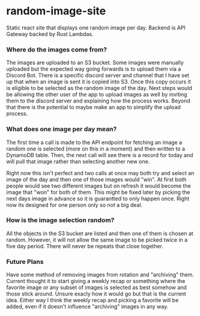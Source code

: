 # random-image-site
Static react site that displays one random image per day. Backend is API Gateway backed by Rust Lambdas. 

### Where do the images come from? 
The images are uploaded to an S3 bucket. Some images were manually uploaded but the expected way going forwards is to upload them via a Discord Bot. There is a specific discord server and channel that I have set up that when an image is sent it is copied into S3. Once this copy occurs it is eligible to be selected as the random image of the day. Next steps would be allowing the other user of the app to upload images as well by inviting them to the discord server and explaining how the process works. Beyond that there is the potential to maybe make an app to simplify the upload process. 

### What does one image per day mean? 
The first time a call is made to the API endpoint for fetching an image a random one is selected (more on this in a moment)
and then written to a DynamoDB table. Then, the next call will see there is a record for today and will pull that image rather
than selecting another new one. 

Right now this isn't perfect and two calls at once may both try and select an image of the day and then one of those images would "win". 
At first both people would see two different images but on refresh it would become the image that "won" for both of them. This might be fixed
later by picking the next days image in advance so it is guarantted to only happen once. Right now its designed for one person only so not a big deal. 

### How is the image selection random? 
All the objects in the S3 bucket are listed and then one of them is chosen at random. However, it will not allow the same image to be picked twice in a five day period. There will never be repeats that close together. 

### Future Plans
Have some method of removing images from rotation and "archiving" them. Current thought it to start giving a weekly recap or something where the favorite image or any subset of images is selected as best somehow and those stick around. Unsure exacly how it would go but that is the current idea. Either way I think the weekly recap and picking a favorite will be added, even if it doesn't influence "archiving" images in any way. 

